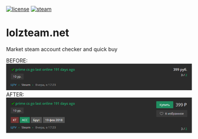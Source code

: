 [![license](https://img.shields.io/npm/l/steam-market-manager.svg?style=flat-square)](https://github.com/SeJIya/mail.ru-Regger/blob/master/LICENSE)
[![steam](https://img.shields.io/badge/steam-donate-green.svg?style=flat-square)](https://steamcommunity.com/tradeoffer/new/?partner=54149780&token=svR3dNOY)

# lolzteam.net
Market steam account checker and quick buy

BEFORE:  
![BEFORE](https://github.com/SeJIya/lolzteam.net/blob/master/img/before.png)  
AFTER:  
![AFTER](https://github.com/SeJIya/lolzteam.net/blob/master/img/after.png)
